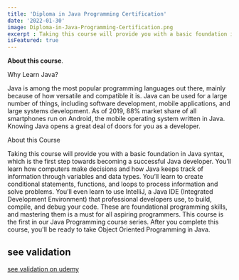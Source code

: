 ```yaml
---
title: 'Diploma in Java Programming Certification'
date: '2022-01-30'
image: Diploma-in-Java-Programming-Certification.png
excerpt : Taking this course will provide you with a basic foundation in Java syntax, which is the first step towards becoming a successful Java developer. You’ll learn how computers make decisions and how Java keeps track of information through variables and data types. You’ll learn to create conditional statements, functions, and loops to process information and solve problems. Read more onClick image
isFeatured: true
--- 
```



 **About this course**.


Why Learn Java?

Java is among the most popular programming languages out there, mainly because of how versatile and compatible it is. Java can be used for a large number of things, including software development, mobile applications, and large systems development. As of 2019, 88% market share of all smartphones run on Android, the mobile operating system written in Java. Knowing Java opens a great deal of doors for you as a developer.

About this Course

Taking this course will provide you with a basic foundation in Java syntax, which is the first step towards becoming a successful Java developer. You’ll learn how computers make decisions and how Java keeps track of information through variables and data types. You’ll learn to create conditional statements, functions, and loops to process information and solve problems. You’ll even learn to use IntelliJ, a Java IDE (Integrated Development Environment) that professional developers use, to build, compile, and debug your code. These are foundational programming skills, and mastering them is a must for all aspiring programmers. This course is the first in our Java Programming course series. After you complete this course, you'll be ready to take Object Oriented Programming in Java.


## see validation

[see validation on udemy](https://www.udemy.com/certificate/UC-f81c17fc-85fc-4b05-b0b5-cfd9a2011517/)


